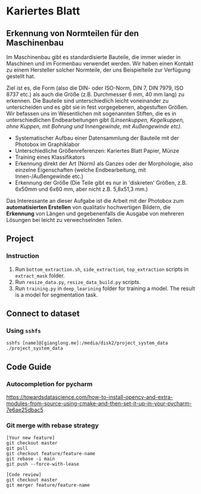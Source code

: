 # Kariertes Blatt

## Erkennung von Normteilen für den Maschinenbau

Im Maschinenbau gibt es standardisierte Bauteile, die immer wieder in Maschinen und im Formenbau verwendet werden. Wir haben einen Kontakt zu einem Hersteller solcher Normteile, der uns Beispielteile zur Verfügung gestellt hat.

Ziel ist es, die Form (also die DIN- oder ISO-Norm, DIN 7, DIN 7979, ISO 8737 etc.) als auch die Größe (z.B. Durchmesser 6 mm, 40 mm lang) zu erkennen. Die Bauteile sind unterschiedlich leicht voneinander zu unterscheiden und es gibt sie in fest vorgegebenen, abgestuften Größen. Wir befassen uns im Wesentlichen mit sogenannten Stiften, die es in unterschiedlichen Endbearbeitungen gibt *(Linsenkuppen, Kegelkuppen, ohne Kuppen, mit Bohrung und Innengewinde, mit Außengewinde etc).*

- Systematischer Aufbau einer Datensammlung der Bauteile mit der Photobox im Graphiklabor
- Unterschiedliche Größenreferenzen: Kariertes Blatt Papier, Münze
- Training eines Klassifikators
- Erkennung direkt der Art (Norm) als Ganzes oder der Morphologie, also einzelne Eigenschaften (welche Endbearbeitung, mit Innen-/Außengewinde etc.)
- Erkennung der Größe (Die Teile gibt es nur in 'diskreten' Größen, z.B. 6x50mm  und 6x60 mm, aber nicht z.B. 5,8x51,3 mm.)

Das Interessante an dieser Aufgabe ist die Arbeit mit der Photobox zum **automatisierten Erstellen** von qualitativ hochwertigen Bildern, die **Erkennung** von Längen und gegebenenfalls die Ausgabe von mehreren Lösungen bei leicht zu verwechselnden Teilen.

## Project

### Instruction
1. Run ```bottom_extraction.sh```, ```side_extraction```, ```top_extraction``` scripts in ```extract_mask``` folder.
2. Run ```resize_data.py```, ```resize_data_build.py``` scripts.
3. Run ```training.py``` in ```deep_learining``` folder for training a model. The result is a model for segmentation task.

## Connect to dataset

### Using ```sshfs```
```
sshfs [name]@[gianglong.me]:/media/disk2/project_system_data ./project_system_data
```

## Code Guide

### Autocompletion for pycharm

https://towardsdatascience.com/how-to-install-opencv-and-extra-modules-from-source-using-cmake-and-then-set-it-up-in-your-pycharm-7e6ae25dbac5

### Git merge with rebase strategy

```
[Your new feature]
git checkout master
git pull
git checkout feature/feature-name
git rebase -i main
git push --force-with-lease

[Code review]
git checkout master
git merger feature/feature-name
```